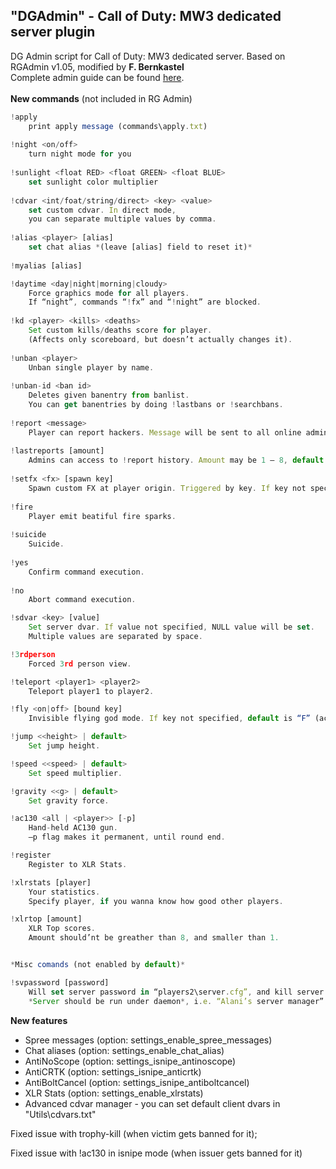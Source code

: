 ## "DGAdmin" - Call of Duty: MW3 dedicated server plugin
DG Admin script for Call of Duty: MW3 dedicated server. Based on RGAdmin v1.05, modified by **F. Bernkastel**<br>
Complete admin guide can be found [here](https://docs.google.com/document/d/1SFeFLtie7718nz9ctME5oN99iv3-p2XiIQqsHDqasAo/edit?usp=sharing).<br><br>
**New commands** (not included in RG Admin)
```Javascript
!apply
    print apply message (commands\apply.txt)
    
!night <on/off>
    turn night mode for you
    
!sunlight <float RED> <float GREEN> <float BLUE>
    set sunlight color multiplier
    
!cdvar <int/foat/string/direct> <key> <value>
    set custom cdvar. In direct mode, 
    you can separate multiple values by comma.
    
!alias <player> [alias]
    set chat alias *(leave [alias] field to reset it)*
    
!myalias [alias]

!daytime <day|night|morning|cloudy>
    Force graphics mode for all players. 
    If “night”, commands “!fx” and “!night” are blocked.
    
!kd <player> <kills> <deaths>
    Set custom kills/deaths score for player. 
    (Affects only scoreboard, but doesn’t actually changes it).
    
!unban <player>
    Unban single player by name.
    
!unban-id <ban id>
    Deletes given banentry from banlist.
    You can get banentries by doing !lastbans or !searchbans.
    
!report <message>
    Player can report hackers. Message will be sent to all online admins, and saved to history.
    
!lastreports [amount]
    Admins can access to !report history. Amount may be 1 – 8, default is 4.
    
!setfx <fx> [spawn key]
    Spawn custom FX at player origin. Triggered by key. If key not specified, default is “activate”.
    
!fire
    Player emit beatiful fire sparks. 
    
!suicide
    Suicide.
  
!yes
    Confirm command execution.
    
!no
    Abort command execution.

!sdvar <key> [value]
    Set server dvar. If value not specified, NULL value will be set. 
    Multiple values are separated by space.

!3rdperson
    Forced 3rd person view.

!teleport <player1> <player2>
    Teleport player1 to player2.

!fly <on|off> [bound key]
    Invisible flying god mode. If key not specified, default is “F” (activate).

!jump <<height> | default>
    Set jump height.

!speed <<speed> | default>
    Set speed multiplier.

!gravity <<g> | default>
    Set gravity force.

!ac130 <all | <player>> [-p]
    Hand-held AC130 gun. 
    –p flag makes it permanent, until round end.

!register
    Register to XLR Stats.

!xlrstats [player]
    Your statistics. 
    Specify player, if you wanna know how good other players.

!xlrtop [amount]
    XLR Top scores. 
    Amount should’nt be greather than 8, and smaller than 1.


*Misc comands (not enabled by default)*

!svpassword [password]
    Will set server password in “players2\server.cfg”, and kill server.
    *Server should be run under daemon*, i.e. “Alani’s server manager” to be auto-restarted.

```
**New features**
 - Spree messages (option: settings_enable_spree_messages)
 - Chat aliases (option: settings_enable_chat_alias)
 - AntiNoScope (option: settings_isnipe_antinoscope)
 - AntiCRTK (option: settings_isnipe_anticrtk)
 - AntiBoltCancel  (option: settings_isnipe_antiboltcancel)
 - XLR Stats (option: settings_enable_xlrstats)
 - Advanced cdvar manager - you can set default client dvars in "Utils\cdvars.txt"

 Fixed issue with trophy-kill (when victim gets banned for it);

 Fixed issue with !ac130 in isnipe mode (when issuer gets banned for it)

